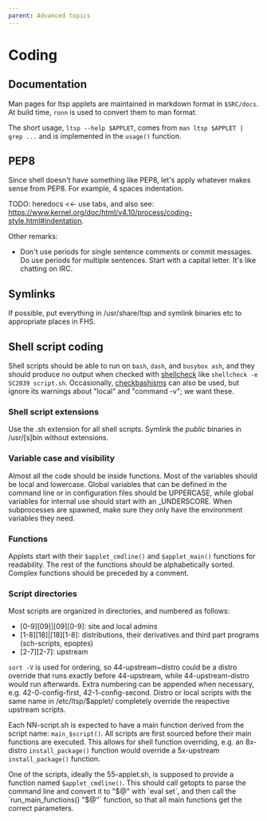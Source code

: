 ```yaml
---
parent: Advanced topics
---
```


# Coding

## Documentation
Man pages for ltsp applets are maintained in markdown format in `$SRC/docs`. At build time, `ronn` is used to convert them to man format.

The short usage, `ltsp --help $APPLET`, comes from `man ltsp $APPLET | grep ...` and is implemented in the `usage()` function.

## PEP8
Since shell doesn't have something like PEP8, let's apply whatever makes sense from PEP8. For example, 4 spaces indentation.

TODO: heredocs <<\- use tabs, and also see: https://www.kernel.org/doc/html/v4.10/process/coding-style.html#indentation.

Other remarks:
* Don't use periods for single sentence comments or commit messages. Do use periods for multiple sentences. Start with a capital letter. It's like chatting on IRC.

## Symlinks
If possible, put everything in /usr/share/ltsp and symlink binaries etc to appropriate places in FHS.

## Shell script coding
Shell scripts should be able to run on `bash`, `dash`, and `busybox ash`, and they should produce no output when checked with [shellcheck](https://www.shellcheck.net/) like `shellcheck -e SC2039 script.sh`. Occasionally, [checkbashisms](https://manpages.ubuntu.com/checkbashisms) can also be used, but ignore its warnings about "local" and "command -v"; we want these.

### Shell script extensions
Use the .sh extension for all shell scripts. Symlink the *public* binaries in /usr/[s]bin without extensions.

### Variable case and visibility
Almost all the code should be inside functions. Most of the variables should be local and lowercase. Global variables that can be defined in the command line or in configuration files should be UPPERCASE, while global variables for internal use should start with an _UNDERSCORE. When subprocesses are spawned, make sure they only have the environment variables they need.

### Functions
Applets start with their `$applet_cmdline()` and `$applet_main()` functions for readability. The rest of the functions should be alphabetically sorted. Complex functions should be preceded by a comment.

### Script directories
Most scripts are organized in directories, and numbered as follows:
* [0-9][09]\|[09][0-9]: site and local admins
* [1-8][18]\|[18][1-8]: distributions, their derivatives and third part programs (sch-scripts, epoptes)
* [2-7][2-7]: upstream

`sort -V` is used for ordering, so 44-upstream~distro could be a distro override that runs exactly before 44-upstream, while 44-upstream-distro would run afterwards. Extra numbering can be appended when necessary, e.g. 42-0-config-first, 42-1-config-second. Distro or local scripts with the same name in /etc/ltsp/$applet/ completely override the respective upstream scripts.

Each NN-script.sh is expected to have a main function derived from the script name: `main_$script()`. All scripts are first sourced before their main functions are executed. This allows for shell function overriding, e.g. an 8x-distro `install_package()` function would override a 5x-upstream `install_package()` function.

One of the scripts, ideally the 55-applet.sh, is supposed to provide a function named `$applet_cmdline()`. This should call getopts to parse the command line and convert it to "$@" with `eval set`, and then call the `run_main_functions() "$@"` function, so that all main functions get the correct parameters.
